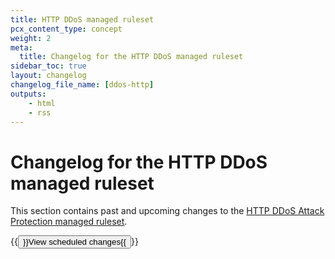 ```yaml
---
title: HTTP DDoS managed ruleset
pcx_content_type: concept
weight: 2
meta:
  title: Changelog for the HTTP DDoS managed ruleset
sidebar_toc: true
layout: changelog
changelog_file_name: [ddos-http]
outputs:
    - html
    - rss
---
```


# Changelog for the HTTP DDoS managed ruleset

This section contains past and upcoming changes to the [HTTP DDoS Attack Protection managed ruleset](/ddos-protection/managed-rulesets/http/).

{{<button type="primary" href="/ddos-protection/change-log/http/scheduled-changes/">}}View scheduled changes{{</button>}}

